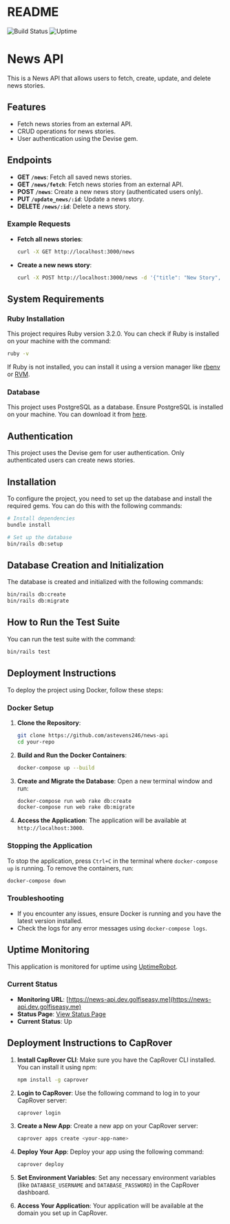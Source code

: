 # README

![Build Status](https://img.shields.io/badge/build-status%20unknown-lightgrey)
![Uptime](https://img.shields.io/badge/uptime-99%25-brightgreen)

# News API

This is a News API that allows users to fetch, create, update, and delete news stories.

## Features

- Fetch news stories from an external API.
- CRUD operations for news stories.
- User authentication using the Devise gem.

## Endpoints

- **GET `/news`**: Fetch all saved news stories.
- **GET `/news/fetch`**: Fetch news stories from an external API.
- **POST `/news`**: Create a new news story (authenticated users only).
- **PUT `/update_news/:id`**: Update a news story.
- **DELETE `/news/:id`**: Delete a news story.

### Example Requests

- **Fetch all news stories**:
  ```sh
  curl -X GET http://localhost:3000/news
  ```

- **Create a new news story**:
  ```sh
  curl -X POST http://localhost:3000/news -d '{"title": "New Story", "content": "Story content here."}' -H "Content-Type: application/json"
  ```

## System Requirements

### Ruby Installation

This project requires Ruby version 3.2.0. You can check if Ruby is installed on your machine with the command:

```sh
ruby -v
```

If Ruby is not installed, you can install it using a version manager like [rbenv](https://github.com/rbenv/rbenv) or [RVM](https://rvm.io/).

### Database

This project uses PostgreSQL as a database. Ensure PostgreSQL is installed on your machine. You can download it from [here](https://www.postgresql.org/download/).

## Authentication

This project uses the Devise gem for user authentication. Only authenticated users can create news stories.

## Installation

To configure the project, you need to set up the database and install the required gems. You can do this with the following commands:

```sh
# Install dependencies
bundle install

# Set up the database
bin/rails db:setup
```

## Database Creation and Initialization

The database is created and initialized with the following commands:

```sh
bin/rails db:create
bin/rails db:migrate
```

## How to Run the Test Suite

You can run the test suite with the command:

```sh
bin/rails test
```

## Deployment Instructions

To deploy the project using Docker, follow these steps:

### Docker Setup

1. **Clone the Repository**:
   ```sh
   git clone https://github.com/astevens246/news-api
   cd your-repo
   ```

2. **Build and Run the Docker Containers**:
   ```sh
   docker-compose up --build
   ```

3. **Create and Migrate the Database**:
   Open a new terminal window and run:
   ```sh
   docker-compose run web rake db:create
   docker-compose run web rake db:migrate
   ```

4. **Access the Application**:
   The application will be available at `http://localhost:3000`.

### Stopping the Application
To stop the application, press `Ctrl+C` in the terminal where `docker-compose up` is running. To remove the containers, run:
```sh
docker-compose down
```

### Troubleshooting
- If you encounter any issues, ensure Docker is running and you have the latest version installed.
- Check the logs for any error messages using `docker-compose logs`.

## Uptime Monitoring

This application is monitored for uptime using [UptimeRobot](https://uptimerobot.com/). 

### Current Status
- **Monitoring URL**: [https://news-api.dev.golfiseasy.me](https://news-api.dev.golfiseasy.me)
- **Status Page**: [View Status Page](https://stats.uptimerobot.com/pv1dCqqyFm)
- **Current Status**: Up

## Deployment Instructions to CapRover

1. **Install CapRover CLI**:
   Make sure you have the CapRover CLI installed. You can install it using npm:
   ```sh
   npm install -g caprover
   ```

2. **Login to CapRover**:
   Use the following command to log in to your CapRover server:
   ```sh
   caprover login
   ```

3. **Create a New App**:
   Create a new app on your CapRover server:
   ```sh
   caprover apps create <your-app-name>
   ```

4. **Deploy Your App**:
   Deploy your app using the following command:
   ```sh
   caprover deploy
   ```

5. **Set Environment Variables**:
   Set any necessary environment variables (like `DATABASE_USERNAME` and `DATABASE_PASSWORD`) in the CapRover dashboard.

6. **Access Your Application**:
   Your application will be available at the domain you set up in CapRover.
